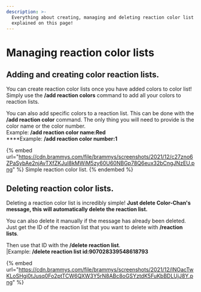 ```yaml
---
description: >-
  Everything about creating, managing and deleting reaction color list is
  explained on this page!
---
```


# Managing reaction color lists

## Adding and creating color reaction lists.

You can create reaction color lists once you have added colors to color list!\
Simply use the **/add reaction colors** command to add all your colors to reaction lists.

You can also add specific colors to a reaction list. This can be done with the **/add reaction color** command. The only thing you will need to provide is the color name or the color number.\
Example: **/add reaction color name:Red**\
****Example: **/add reaction color number:1**

{% embed url="https://cdn.brammys.com/file/brammys/screenshots/2021/12/c27zno6ZPaSybAe2njAvTXfZKJuI8kMWiM5zy60U60NBGp78Q6eux32bCngJNzEU.png" %}
Simple reaction color list.
{% endembed %}

## Deleting reaction color lists.

Deleting a reaction color list is incredibly simple! **Just delete Color-Chan's message, this will automatically delete the reaction list.**

You can also delete it manually if the message has already been deleted.\
Just get the ID of the reaction list that you want to delete with **/reaction lists**.

Then use that ID with the **/delete reaction list**. \
|Example: **/delete reaction list id:907028339548618793**

{% embed url="https://cdn.brammys.com/file/brammys/screenshots/2021/12/lNOacTwKLoSHgi0tJusq0Fo2ptTCW6QXW3Y5rN8ABc8oGSYztdK5FuKbBDLUjJ8Y.png" %}
